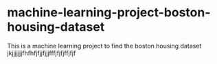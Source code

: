 # machine-learning-project-boston-housing-dataset
 This is a machine learning project to find the boston housing dataset 
jkjjjjjjjfhfhfjfjjfjjjfffjfjfjffjfjf
